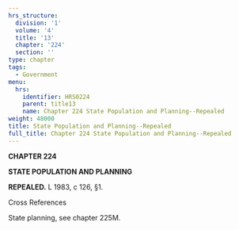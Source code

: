 ```yaml
---
hrs_structure:
  division: '1'
  volume: '4'
  title: '13'
  chapter: '224'
  section: ''
type: chapter
tags:
  - Government
menu:
  hrs:
    identifier: HRS0224
    parent: title13
    name: Chapter 224 State Population and Planning--Repealed
weight: 48000
title: State Population and Planning--Repealed
full_title: Chapter 224 State Population and Planning--Repealed
---
```

**CHAPTER 224**

**STATE POPULATION AND PLANNING**

**REPEALED.** L 1983, c 126, §1.

Cross References

State planning, see chapter 225M.